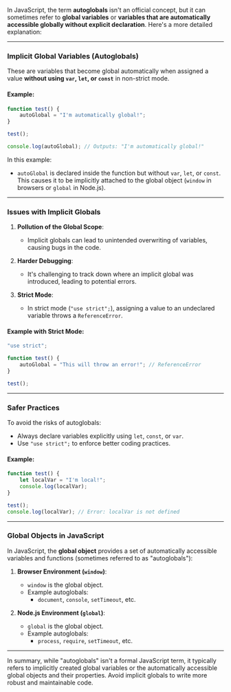 In JavaScript, the term **autoglobals** isn't an official concept, but it can sometimes refer to **global variables** or **variables that are automatically accessible globally without explicit declaration**. Here's a more detailed explanation:

---

### Implicit Global Variables (Autoglobals)

These are variables that become global automatically when assigned a value **without using `var`, `let`, or `const`** in non-strict mode.

#### Example:

```javascript
function test() {
    autoGlobal = "I'm automatically global!";
}

test();

console.log(autoGlobal); // Outputs: "I'm automatically global!"
```

In this example:

-   `autoGlobal` is declared inside the function but without `var`, `let`, or `const`. This causes it to be implicitly attached to the global object (`window` in browsers or `global` in Node.js).

---

### Issues with Implicit Globals

1. **Pollution of the Global Scope**:

    - Implicit globals can lead to unintended overwriting of variables, causing bugs in the code.

2. **Harder Debugging**:

    - It's challenging to track down where an implicit global was introduced, leading to potential errors.

3. **Strict Mode**:
    - In strict mode (`"use strict";`), assigning a value to an undeclared variable throws a `ReferenceError`.

#### Example with Strict Mode:

```javascript
"use strict";

function test() {
    autoGlobal = "This will throw an error!"; // ReferenceError
}

test();
```

---

### Safer Practices

To avoid the risks of autoglobals:

-   Always declare variables explicitly using `let`, `const`, or `var`.
-   Use `"use strict";` to enforce better coding practices.

#### Example:

```javascript
function test() {
    let localVar = "I'm local!";
    console.log(localVar);
}

test();
console.log(localVar); // Error: localVar is not defined
```

---

### Global Objects in JavaScript

In JavaScript, the **global object** provides a set of automatically accessible variables and functions (sometimes referred to as "autoglobals"):

1. **Browser Environment (`window`)**:

    - `window` is the global object.
    - Example autoglobals:
        - `document`, `console`, `setTimeout`, etc.

2. **Node.js Environment (`global`)**:
    - `global` is the global object.
    - Example autoglobals:
        - `process`, `require`, `setTimeout`, etc.

---

In summary, while "autoglobals" isn't a formal JavaScript term, it typically refers to implicitly created global variables or the automatically accessible global objects and their properties. Avoid implicit globals to write more robust and maintainable code.
